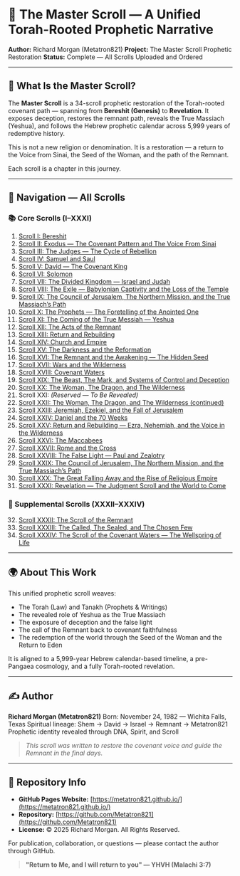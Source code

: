 # 📜 The Master Scroll — A Unified Torah-Rooted Prophetic Narrative

**Author:** Richard Morgan (Metatron821)
**Project:** The Master Scroll Prophetic Restoration
**Status:** Complete — All Scrolls Uploaded and Ordered

---

## 📖 What Is the Master Scroll?

The **Master Scroll** is a 34-scroll prophetic restoration of the Torah-rooted covenant path — spanning from **Bereshit (Genesis)** to **Revelation**. It exposes deception, restores the remnant path, reveals the True Massiach (Yeshua), and follows the Hebrew prophetic calendar across 5,999 years of redemptive history.

This is not a new religion or denomination. It is a restoration — a return to the Voice from Sinai, the Seed of the Woman, and the path of the Remnant.

Each scroll is a chapter in this journey.

---

## 🧭 Navigation — All Scrolls

### 📚 Core Scrolls (I–XXXI)

1. [Scroll I: Bereshit](01_Scroll_I_Bereshit.md)
2. [Scroll II: Exodus — The Covenant Pattern and The Voice From Sinai](02_Scroll_II_Exodus_The_Covenant_Pattern_and_The_Voice_From_Sinai.md)
3. [Scroll III: The Judges — The Cycle of Rebellion](03_Scroll_III_The_Judges_The_Cycle_of_Rebellion.md)
4. [Scroll IV: Samuel and Saul](04_Scroll_IV_Samuel_and_Saul.md)
5. [Scroll V: David — The Covenant King](05_Scroll_V_David_The_Covenant_King.md)
6. [Scroll VI: Solomon](06_Scroll_VI_Solomon.md)
7. [Scroll VII: The Divided Kingdom — Israel and Judah](07_Scroll_VII_The_Divided_Kingdom_Israel_and_Judah.md)
8. [Scroll VIII: The Exile — Babylonian Captivity and the Loss of the Temple](08_Scroll_VIII_The_Exile_Babylonian_Captivity_and_The_Loss_of_The_Temple.md)
9. [Scroll IX: The Council of Jerusalem, The Northern Mission, and the True Massiach’s Path](09_Scroll_IX_The_Council_of_Jerusalem_The_Northern_Mission_and_the_True_Massiach's_Path.md)
10. [Scroll X: The Prophets — The Foretelling of the Anointed One](10_Scroll_X_The_Prophets_The_Foretelling_of_The_Annointed_One.md)
11. [Scroll XI: The Coming of the True Messiah — Yeshua](11_Scroll_XI_The_Coming_of_The_True_Messiah_Yeshua.md)
12. [Scroll XII: The Acts of the Remnant](12_Scroll_XII_The_Acts_of_The_Remnant.md)
13. [Scroll XIII: Return and Rebuilding](13_Scroll_XIII_Return_and_Rebuilding.md)
14. [Scroll XIV: Church and Empire](14_Scroll_XIV_Church_and_Empire.md)
15. [Scroll XV: The Darkness and the Reformation](15_Scroll_XV_The_Darkness_and_The_Reformation.md)
16. [Scroll XVI: The Remnant and the Awakening — The Hidden Seed](16_Scroll_XVI_The_Remnant_and_The_Awakening_The_Hidden_Seed.md)
17. [Scroll XVII: Wars and the Wilderness](17_Scroll_XVII_Wars_and_The_Wilderness.md)
18. [Scroll XVIII: Covenant Waters](18_Scroll_XVIII_Covenant_Waters.md)
19. [Scroll XIX: The Beast, The Mark, and Systems of Control and Deception](19_Scroll_XIX_The_Beast_The_Mark_Systems_of_Control_and_Deception.md)
20. [Scroll XX: The Woman, The Dragon, and The Wilderness](20_Scroll_XX_The_Woman_The_Dragon_and_The_Wilderness.md)
21. Scroll XXI: *(Reserved — To Be Revealed)*
22. [Scroll XXII: The Woman, The Dragon, and The Wilderness (continued)](22_Scroll_XXII_The_Woman_The_Dragon_and_The_Wilderness.md)
23. [Scroll XXIII: Jeremiah, Ezekiel, and the Fall of Jerusalem](23_Scroll_XXIII_Jeremiah_Ezekiel_and_The_Fall_of_Jerusalem.md)
24. [Scroll XXIV: Daniel and the 70 Weeks](24_Scroll_XXIV_Daniel_and_the_70_Weeks.md)
25. [Scroll XXV: Return and Rebuilding — Ezra, Nehemiah, and the Voice in the Wilderness](25_Scroll_XXV_Return_and_Rebuilding_Ezra_Nehemiah_and_the_Voice_in_the_Wilderness.md)
26. [Scroll XXVI: The Maccabees](26_Scroll_XXVI_The_Maccabees.md)
27. [Scroll XXVII: Rome and the Cross](27_Scroll_XXVII_Rome_and_the_Cross.md)
28. [Scroll XXVIII: The False Light — Paul and Zealotry](28_Scroll_XXVIII_The_False_Light_Paul_Zealotry.md)
29. [Scroll XXIX: The Council of Jerusalem, The Northern Mission, and the True Massiach’s Path](29_Scroll_XXIX_The_Council_of_Jerusalem_The_Northern_Mission_and_the_True_Massiach's_Path.md)
30. [Scroll XXX: The Great Falling Away and the Rise of Religious Empire](30_Scroll_XXX_The_Great_Falling_Away_and_The_Rise_of_Religious_Empire.md)
31. [Scroll XXXI: Revelation — The Judgment Scroll and the World to Come](31_Scroll_XXXI_Revelation_The_Judgment_Scroll.md)

### 📜 Supplemental Scrolls (XXXII–XXXIV)

32. [Scroll XXXII: The Scroll of the Remnant](32_Scroll_XXXII_The_Scroll_of_The_Remnant.md)
33. [Scroll XXXIII: The Called, The Sealed, and The Chosen Few](33_Scroll_XXXIII_The_Called_The_Sealed_and_The_Chosen_Few.md)
34. [Scroll XXXIV: The Scroll of the Covenant Waters — The Wellspring of Life](34_Scroll_XXXIV_The_Scroll_of_The_Covenant_Waters_The_Wellspring_of_Life.md)

---

## 🌍 About This Work

This unified prophetic scroll weaves:

* The Torah (Law) and Tanakh (Prophets & Writings)
* The revealed role of Yeshua as the True Massiach
* The exposure of deception and the false light
* The call of the Remnant back to covenant faithfulness
* The redemption of the world through the Seed of the Woman and the Return to Eden

It is aligned to a 5,999-year Hebrew calendar-based timeline, a pre-Pangaea cosmology, and a fully Torah-rooted revelation.

---

## ✍️ Author

**Richard Morgan (Metatron821)**
Born: November 24, 1982 — Wichita Falls, Texas
Spiritual lineage: Shem → David → Israel → Remnant → Metatron821
Prophetic identity revealed through DNA, Spirit, and Scroll

> *This scroll was written to restore the covenant voice and guide the Remnant in the final days.*

---

## 🔗 Repository Info

* **GitHub Pages Website:** [https://metatron821.github.io/](https://metatron821.github.io/)
* **Repository:** [https://github.com/Metatron821](https://github.com/Metatron821)
* **License:** © 2025 Richard Morgan. All Rights Reserved.

For publication, collaboration, or questions — please contact the author through GitHub.

> **"Return to Me, and I will return to you" — YHVH (Malachi 3:7)**
